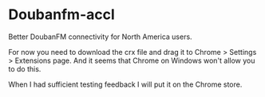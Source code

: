 Doubanfm-accl
=============

Better DoubanFM connectivity for North America users.

For now you need to download the crx file and drag it to Chrome > Settings > Extensions page. And it seems that Chrome on Windows won't allow you to do this.

When I had sufficient testing feedback I will put it on the Chrome store.
